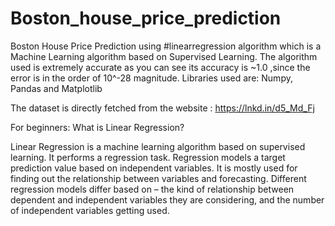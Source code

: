 # Boston_house_price_prediction

Boston House Price Prediction using #linearregression algorithm which is a Machine Learning algorithm based on Supervised Learning.
The algorithm used is extremely accurate as you can see its accuracy is ~1.0 ,since the error is in the order of 10^-28 magnitude.
Libraries used are: Numpy, Pandas and Matplotlib

The dataset is directly fetched from the website : https://lnkd.in/d5_Md_Fj

For beginners:
What is Linear Regression?

Linear Regression is a machine learning algorithm based on supervised learning. It performs a regression task. Regression models a target prediction value based on independent variables. It is mostly used for finding out the relationship between variables and forecasting. Different regression models differ based on – the kind of relationship between dependent and independent variables they are considering, and the number of independent variables getting used.
